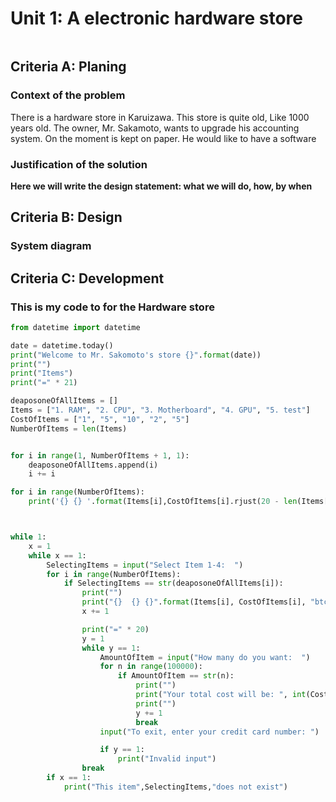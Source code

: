# Unit 1: A electronic hardware store

![]()
## Criteria A: Planing

### Context of the problem
There is a hardware store in Karuizawa. This store is quite old, Like 1000 years old. The owner, Mr. Sakamoto, wants to upgrade his accounting system. On the moment is kept on paper. He would like to have a software 
### Justification of the solution
**Here we will write the design statement: what we will do, how, by when**

## Criteria B: Design

### System diagram


## Criteria C: Development

### This is my code to for the Hardware store

```.py
from datetime import datetime

date = datetime.today()
print("Welcome to Mr. Sakomoto's store {}".format(date))
print("")
print("Items")
print("=" * 21)

deaposoneOfAllItems = []
Items = ["1. RAM", "2. CPU", "3. Motherboard", "4. GPU", "5. test"]
CostOfItems = ["1", "5", "10", "2", "5"]
NumberOfItems = len(Items)


for i in range(1, NumberOfItems + 1, 1):
    deaposoneOfAllItems.append(i)
    i += i

for i in range(NumberOfItems):
    print('{} {} '.format(Items[i],CostOfItems[i].rjust(20 - len(Items[i]))))



while 1:
    x = 1
    while x == 1:
        SelectingItems = input("Select Item 1-4:  ")
        for i in range(NumberOfItems):
            if SelectingItems == str(deaposoneOfAllItems[i]):
                print("")
                print("{}  {} {}".format(Items[i], CostOfItems[i], "btc"))
                x += 1

                print("=" * 20)
                y = 1
                while y == 1:
                    AmountOfItem = input("How many do you want:  ")
                    for n in range(100000):
                        if AmountOfItem == str(n):
                            print("")
                            print("Your total cost will be: ", int(CostOfItems[i]) * int(AmountOfItem), "btc")
                            print("")
                            y += 1
                            break
                    input("To exit, enter your credit card number: ")

                    if y == 1:
                        print("Invalid input")
                break
        if x == 1:
            print("This item",SelectingItems,"does not exist")
```
